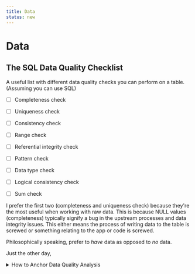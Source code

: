 ```yaml
---
title: Data
status: new
---
```


# Data


## The SQL Data Quality Checklist 
A useful list with different data quality checks you can perform on a table. (Assuming you can use SQL)

- [ ] Completeness check 
- [ ] Uniqueness check
- [ ] Consistency check
- [ ] Range check
- [ ] Referential integrity check
- [ ] Pattern check
- [ ] Data type check
- [ ] Logical consistency check
- [ ] Sum check


I prefer the first two (completeness and uniqueness check) because they're the most useful when working 
with raw data. This is because NULL values (completeness) typically signify a bug in the upstream processes and 
data integrity issues. This either means the process of writing data to the table is screwed
or something relating to the app or code is screwed. 

Philosophically speaking, prefer to _have_ data as opposed to _no_ data. 

Just the other day, 


<details>

<summary> How to Anchor Data Quality Analysis</summary>

<h3><b>Approach:</b></h3>

<b>The lowest most atomic level: </b> Comparing one to five primary key id's<br>
<b>At the day-granularity:       </b> Comparing one day's worth of data using EXCEPT DISTINCT distinct<br>
<b>Aggregated table-stats:       </b> Comparing categorical and numerical columnar data <br>


</details>